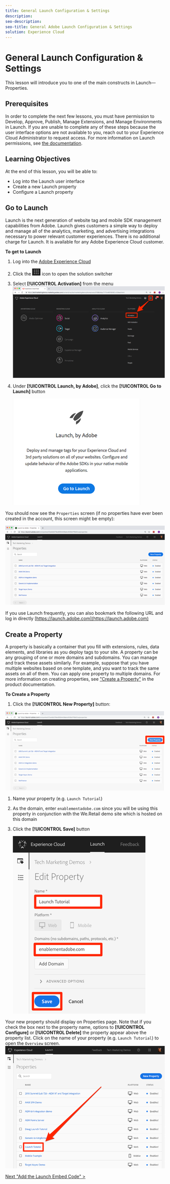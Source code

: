 ```yaml
---
title: General Launch Configuration & Settings
description:
seo-description:
seo-title: General Adobe Launch Configuration & Settings
solution: Experience Cloud
---
```


# General Launch Configuration & Settings

This lesson will introduce you to one of the main constructs in Launch&#8212;Properties.

## Prerequisites

In order to complete the next few lessons, you must have permission to Develop, Approve, Publish, Manage Extensions, and Manage Environments in Launch. If you are unable to complete any of these steps because the user interface options are not available to you, reach out to your Experience Cloud Administrator to request access. For more information on Launch permissions, see [the documentation](https://docs.adobelaunch.com/administration/user-permissions).

## Learning Objectives

At the end of this lesson, you will be able to:

* Log into the Launch user interface
* Create a new Launch property
* Configure a Launch property

## Go to Launch

Launch is the next generation of website tag and mobile SDK management capabilities from Adobe. Launch gives customers a simple way to deploy and manage all of the analytics, marketing, and advertising integrations necessary to power relevant customer experiences. There is no additional charge for Launch. It is available for any Adobe Experience Cloud customer.

**To get to Launch**

1. Log into the [Adobe Experience Cloud](https://experiencecloud.adobe.com)

1. Click the ![Solution Switcher Icon](../assets/images/launch-solutionSwitcher.png) icon to open the   solution switcher

1. Select **[!UICONTROL Activation]** from the menu ![Open the solution switcher using the icon and click Activation](../assets/images/launch-solutionSwitcherActivation.png)

1. Under **[!UICONTROL Launch, by Adobe]**, click the **[!UICONTROL Go to Launch]** button

   ![Click the Launch button](../assets/images/launch-goToLaunch.png)

You should now see the `Properties` screen (if no properties have ever been created in the account, this screen might be empty):

![Properties Screen](../assets/images/launch-propertiesScreen.png)

If you use Launch frequently, you can also bookmark the following URL and log in directly [https://launch.adobe.com](https://launch.adobe.com)

## Create a Property

A property is basically a container that you fill with extensions, rules, data elements, and libraries as you deploy tags to your site. A property can be any grouping of one or more domains and subdomains. You can manage and track these assets similarly. For example, suppose that you have multiple websites based on one template, and you want to track the same assets on all of them. You can apply one property to multiple domains. For more information on creating properties, see ["Create a Property"](https://docs.adobelaunch.com/administration/companies-and-properties#create-a-property) in the product documentation.

**To Create a Property**

1. Click the **[!UICONTROL New Property]** button:

![Click New Property](../assets/images/launch-addNewProperty.png)

1. Name your property (e.g. `Launch Tutorial`)
1. As the domain, enter `enablementadobe.com` since you will be using this property in conjunction with the We.Retail demo site which is hosted on this domain
1. Click the **[!UICONTROL Save]** button

   ![Create a new Property](../assets/images/launch-newProperty.png)

Your new property should display on Properties page. Note that if you check the box next to the property name, options to **[!UICONTROL Configure]** or **[!UICONTROL Delete]** the property appear above the property list. Click on the name of your property (e.g. `Launch Tutorial`) to open the `Overview` screen.
![Click the name of the property to open it](../assets/images/launch-openProperty.png)

[Next "Add the Launch Embed Code" >](launch-add-embed.md)